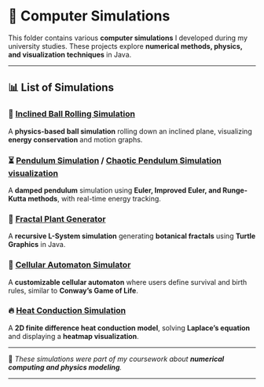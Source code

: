 # 🔬 Computer Simulations  

This folder contains various **computer simulations** I developed during my university studies. These projects explore **numerical methods, physics, and visualization techniques** in Java.

---

## 📊 **List of Simulations**

### 🎢 [Inclined Ball Rolling Simulation](Ball/)  
A **physics-based ball simulation** rolling down an inclined plane, visualizing **energy conservation** and motion graphs.

### ⏳ [Pendulum Simulation](Pendulum/)  / [Chaotic Pendulum Simulation visualization](ChaoticPendulumn/)
A **damped pendulum** simulation using **Euler, Improved Euler, and Runge-Kutta methods**, with real-time energy tracking.  

### 🌿 [Fractal Plant Generator](Fractal/)  
A **recursive L-System simulation** generating **botanical fractals** using **Turtle Graphics** in Java.

### 🔲 [Cellular Automaton Simulator](GameofLife/)  
A **customizable cellular automaton** where users define survival and birth rules, similar to **Conway’s Game of Life**.

### 🔥 [Heat Conduction Simulation](Heatmap/)  
A **2D finite difference heat conduction model**, solving **Laplace’s equation** and displaying a **heatmap visualization**.

---

📢 _These simulations were part of my coursework about **numerical computing and physics modeling**._  

---
